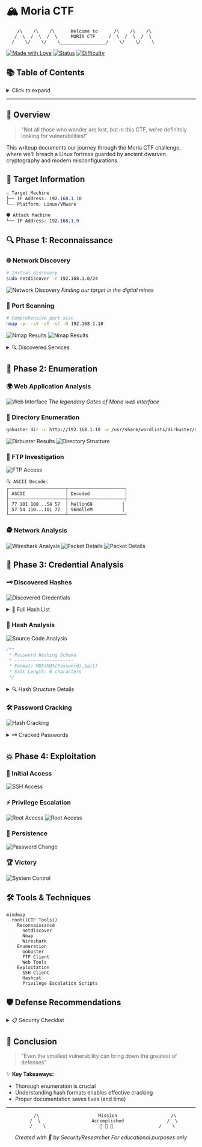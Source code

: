 # 🏔️ Moria CTF

```ascii
    /\    /\    /\      Welcome to      /\    /\    /\
   /  \  /  \  /  \     MORIA CTF     /  \  /  \  /  \
  /    \/    \/    \_________________/    \/    \/    \
```

[![Made with Love](https://img.shields.io/badge/Made%20with-🖤-black.svg)]()
[![Status](https://img.shields.io/badge/Status-Completed-success.svg)]()
[![Difficulty](https://img.shields.io/badge/Difficulty-Medium-yellow.svg)]()

## 📚 Table of Contents
<details>
<summary>Click to expand</summary>

- [Overview](#-overview)
- [Target Information](#-target-information)
- [Phase 1: Reconnaissance](#-phase-1-reconnaissance)
- [Phase 2: Enumeration](#-phase-2-enumeration)
- [Phase 3: Credential Analysis](#-phase-3-credential-analysis)
- [Phase 4: Exploitation](#-phase-4-exploitation)
- [Tools & Techniques](#-tools--techniques)
- [Defense Recommendations](#-defense-recommendations)
- [Conclusion](#-conclusion)
</details>

---

## 🎯 Overview
> "Not all those who wander are lost, but in this CTF, we're definitely looking for vulnerabilities!"

This writeup documents our journey through the Moria CTF challenge, where we'll breach a Linux fortress guarded by ancient dwarven cryptography and modern misconfigurations.

## 🎯 Target Information
```css
⚔️ Target Machine
├── IP Address: 192.168.1.10
└── Platform: Linux/VMware

🛡️ Attack Machine
└── IP Address: 192.168.1.9
```

## 🔍 Phase 1: Reconnaissance

### 🌐 Network Discovery
```bash
# Initial discovery
sudo netdiscover -r 192.168.1.0/24
```
![Network Discovery](media/Discovery.png)
*Finding our target in the digital mines*

### 📡 Port Scanning
```bash
# Comprehensive port scan
nmap -p- -sV -sT -sC -O 192.168.1.10
```
![Nmap Results](media/Scanning.png)
![Nmap Results](media/Scanning2.png)

<details>
<summary>🔍 Discovered Services</summary>

```yml
Services:
  - Port 21:
      Protocol: FTP
      Version: vsftpd 2.0.8+
      Status: Open
  
  - Port 22:
      Protocol: SSH
      Version: OpenSSH 6.6.1
      Status: Open
  
  - Port 80:
      Protocol: HTTP
      Version: Apache 2.4.6
      Additional: PHP/5.4.16
      Status: Open
```
</details>

## 🔬 Phase 2: Enumeration

### 🌍 Web Application Analysis
![Web Interface](media/WebInterface.png)
*The legendary Gates of Moria web interface*

### 📂 Directory Enumeration
```bash
gobuster dir -u http://192.168.1.10 -w /usr/share/wordlists/dirbuster/directory-list-2.3-medium.txt
```
![Dirbuster Results](media/DirbusterResults.png)
![Directory Structure](media/DirectoryStructure.png)

### 📁 FTP Investigation
![FTP Access](media/FTPAccess.png)

```plaintext
🔍 ASCII Decode:
┌─────────────────────┬─────────────────────┐
│ ASCII               │ Decoded             │
├─────────────────────┼─────────────────────┤
│ 77 101 108...54 57  │ Mellon69           │
│ 57 54 110...101 77  │ 96nolleM           │
└─────────────────────┴─────────────────────┘
```

### 🕵️ Network Analysis
![Wireshark Analysis](media/WiresharkAnalysis.png)
![Packet Details](media/PacketDetails.png)
![Packet Details](media/PacketDetails1.png)

## 🔑 Phase 3: Credential Analysis

### 🗝️ Discovered Hashes
![Discovered Credentials](media/DiscoveredCredentials.png)

<details>
<summary>📜 Full Hash List</summary>

```yml
Credential Pairs (Hash$Salt):
  Balin   : c2d8960157fc8540f6d5d66594e165e0$6MAp84
  Oin     : 727a279d913fba677c490102b135e51e$bQkChe
  Ori     : 8c3c3152a5c64ffb683d78efc3520114$HnqeN4
  Maeglin : 6ba94d6322f53f30aca4f34960203703$e5ad5s
  Fundin  : c789ec9fae1cd07adfc02930a39486a1$g9Wxv7
  Nain    : fec21f5c7dcf8e5e54537cfda92df5fe$HCCsxP
  Dain    : 6a113db1fd25c5501ec3a5936d817c29$cC5nTr
  Telchar : dd272382909a4f51163c77da6356cc6f$h8spZR
  Thrain  : 7db5040c351237e8332bfbba757a1019$tb9AWe
  Balrog  : Mellon69 (plaintext)
```
</details>

### 🔐 Hash Analysis
![Source Code Analysis](media/MD5algorithm.png)

```javascript
/**
 * Password Hashing Schema
 * ----------------------
 * Format: MD5(MD5(Password).Salt)
 * Salt Length: 6 characters
 */
```

<details>
<summary>🔍 Hash Structure Details</summary>

```mermaid
graph TD
    A[Password] -->|First MD5| B[MD5 Hash]
    B -->|Concatenate| C[Hash + Salt]
    C -->|Second MD5| D[Final Hash]
```
</details>

### 🛠️ Password Cracking
![Hash Cracking](media/HashCracking.png)

<details>
<summary>🗝️ Cracked Passwords</summary>

```css
Successful Cracks:
├── Balin   ➔ flower
├── Nain    ➔ warrior
├── Ori     ➔ spanky
├── Oin     ➔ rainbow
├── Dain    ➔ abcdef
├── Maeglin ➔ fuckoff
└── Fundin  ➔ hunter2
```
</details>

## 💥 Phase 4: Exploitation

### 🚪 Initial Access
![SSH Access](media/SSHAccess.png)

### ⚡ Privilege Escalation
![Root Access](media/RootAccess.png)
![Root Access](media/RootAccess2.png)

### 🔐 Persistence
![Password Change](media/PasswordChange.png)

### 🏆 Victory
![System Control](media/FinalVictory.png)

## 🛠️ Tools & Techniques

```mermaid
mindmap
  root((CTF Tools))
    Reconnaissance
      netdiscover
      Nmap
      Wireshark
    Enumeration
      Gobuster
      FTP Client
      Web Tools
    Exploitation
      SSH Client
      Hashcat
      Privilege Escalation Scripts
```

## 🛡️ Defense Recommendations

<details>
<summary>📋 Security Checklist</summary>

```markdown
1. 🔒 Service Security
   - [ ] Update all services
   - [ ] Replace FTP with SFTP
   - [ ] Implement regular patching

2. 🔑 Authentication
   - [ ] Replace MD5 with Argon2/bcrypt
   - [ ] Enforce strong passwords
   - [ ] Enable 2FA where possible

3. 🚫 Access Control
   - [ ] Implement least privilege
   - [ ] Segregate user access
   - [ ] Regular access audits

4. 📡 Monitoring
   - [ ] Set up IDS/IPS
   - [ ] Enable comprehensive logging
   - [ ] Regular security assessments
```
</details>

## 🏁 Conclusion
> "Even the smallest vulnerability can bring down the greatest of defenses"

✨ **Key Takeaways:**
- Thorough enumeration is crucial
- Understanding hash formats enables effective cracking
- Proper documentation saves lives (and time)

---

<div align="center">

```ascii
   /\                      Mission                    /\
  /  \                   Accomplished                /  \
 /    \                    👑 👑 👑                 /    \
```

*Created with 🖤 by SecurityResearcher*
*For educational purposes only*

</div>
